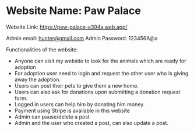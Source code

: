 # Website Name: Paw Palace

Website Link: https://paw-palace-a394a.web.app/

Admin email: hunter@gmail.com
Admin Password: 123456A@a

Functionalities of the website:

- Anyone can visit my website to look for the animals which are ready for adoption
- For adoption user need to login and request the other user who is giving away the adoption.
- Users can post their pets to give them a new home.
- Users can also ask for donations upon submitting a donation request form.
- Logged in users can help him by donating him money.
- Payment using Stripe is available in this website
- Admin can pause/delete a post
- Admin and the user who created a post, can also update a post.
